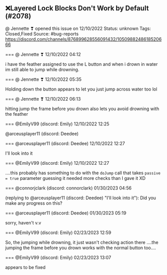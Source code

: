## ❌Layered Lock Blocks Don't Work by Default (#2078)
@ Jennette ❣ opened this issue on 12/10/2022
Status: unknown
Tags: Closed,Fixed
Source: #bug-reports https://discord.com/channels/876899628556091432/1050988248618520666


=== @ Jennette ❣ 12/10/2022 04:12

i have the feather assigned to use the L button and when i drown in water im still able to jump while drowning.

=== @ Jennette ❣ 12/10/2022 05:35

Holding down the button appears to let you just jump across water too lol

=== @ Jennette ❣ 12/10/2022 06:13

hitting jump the frame before you drown also lets you avoid drowning with the feather

=== @EmilyV99 (discord: Emily) 12/10/2022 12:25

@arceusplayer11 (discord: Deedee)

=== @arceusplayer11 (discord: Deedee) 12/10/2022 12:27

I'll look into it

=== @EmilyV99 (discord: Emily) 12/10/2022 12:27

....this probably has something to do with the `doJump` call that takes `passive = true` parameter
guessing it needed more checks than I gave it XD

=== @connorjclark (discord: connorclark) 01/30/2023 04:56

(replying to @arceusplayer11 (discord: Deedee) "I'll look into it"): Did you make any progress on this?

=== @arceusplayer11 (discord: Deedee) 01/30/2023 05:19

sorry, haven't v.v

=== @EmilyV99 (discord: Emily) 02/23/2023 12:59

So, the jumping while drowning, it just wasn't checking action there
....the jumping the frame before you drown works with the normal button too....

=== @EmilyV99 (discord: Emily) 02/23/2023 13:07

appears to be fixed
